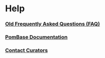 # Help

### [Old Frequently Asked Questions (FAQ)](http://www.pombase.org/faq)

### [PomBase Documentation](documentation)

### [Contact Curators](about/contacts)
